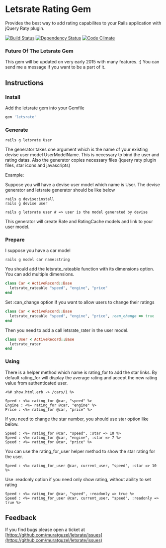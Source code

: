 # Letsrate Rating Gem

Provides the best way to add rating capabilites to your Rails application with jQuery Raty plugin.

[![Build Status](https://secure.travis-ci.org/muratguzel/letsrate.png)](http://travis-ci.org/muratguzel/letsrate)
[![Dependency Status](https://gemnasium.com/muratguzel/letsrate.png)](https://gemnasium.com/muratguzel/letsrate)
[![Code Climate](https://codeclimate.com/badge.png)](https://codeclimate.com/github/muratguzel/letsrate)

### Future Of The Letsrate Gem

This gem will be updated on very early 2015  with many features. :) You can send me a message if you want to be a part of it. 

## Instructions

### Install

Add the letsrate gem into your Gemfile

```ruby
gem 'letsrate'
```

### Generate

```
rails g letsrate User
```

The generator takes one argument which is the name of your existing devise user model UserModelName. This is necessary to bind the user and rating datas.
Also the generator copies necessary files (jquery raty plugin files, star icons and javascripts)

Example:

Suppose you will have a devise user model which name is User. The devise generator and letsrate generator should be like below

```
rails g devise:install
rails g devise user

rails g letsrate user # => user is the model generated by devise
```

This generator will create Rate and RatingCache models and link to your user model.

### Prepare

I suppose you have a car model

```
rails g model car name:string
```

You should add the letsrate_rateable function with its dimensions option. You can add multiple dimensions.

```ruby
class Car < ActiveRecord::Base
  letsrate_rateable "speed", "engine", "price"
end
```
Set :can_change option if you want to allow users to change their ratings

```ruby
class Car < ActiveRecord::Base
  letsrate_rateable "speed", "engine", "price", :can_change => true
end
```

Then you need to add a call letsrate_rater in the user model.

```ruby
class User < ActiveRecord::Base
  letsrate_rater
end
```

### Using

There is a helper method which name is rating_for to add the star links. By default rating_for will display the average rating and accept the
new rating value from authenticated user.

```erb
<%# show.html.erb -> /cars/1 %>

Speed : <%= rating_for @car, "speed" %>
Engine : <%= rating_for @car, "engine" %>
Price : <%= rating_for @car, "price" %>
```

If you need to change the star number, you should use star option like below.

```erb
Speed : <%= rating_for @car, "speed", :star => 10 %>
Speed : <%= rating_for @car, "engine", :star => 7 %>
Speed : <%= rating_for @car, "price" %>
```

You can use the rating_for_user helper method to show the star rating for the user.

```erb
Speed : <%= rating_for_user @car, current_user, "speed", :star => 10 %>
```

Use :readonly option if you need only show rating, without ability to set rating

```erb
Speed : <%= rating_for @car, "speed", :readonly => true %>
Speed : <%= rating_for_user @car, current_user, "speed", :readonly => true %>
```

## Feedback
If you find bugs please open a ticket at [https://github.com/muratguzel/letsrate/issues](https://github.com/muratguzel/letsrate/issues)
